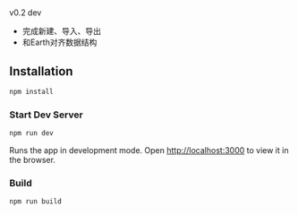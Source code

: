 # 

v0.2 dev 
- 完成新建、导入、导出
- 和Earth对齐数据结构

## Installation

```sh
npm install
```

### Start Dev Server

```sh
npm run dev
```

Runs the app in development mode. Open [http://localhost:3000](http://localhost:3000) to view it in the browser.

### Build

```sh
npm run build
```
